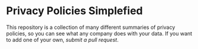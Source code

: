 # Privacy Policies Simplefied

This repository is a collection of many different summaries of privacy policies, so you can see what any company does with your data. If you want to add one of your own, _submit a pull request_.
